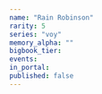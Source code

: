 ```yaml
---
name: "Rain Robinson"
rarity: 5
series: "voy"
memory_alpha: ""
bigbook_tier:
events:
in_portal:
published: false
---
```


